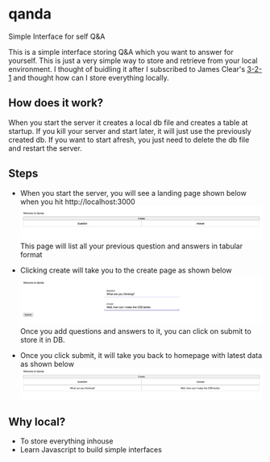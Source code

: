 # qanda
Simple Interface for self Q&amp;A

This is a simple interface storing Q&A which you want to answer for yourself. This is just a very simple way to store and retrieve from your local environment. I thought of buidling it after I subscribed to James Clear's [3-2-1](https://jamesclear.com/3-2-1) and thought how can I store everything locally.

## How does it work?
When you start the server it creates a local db file and creates a table at startup. If you kill your server and start later, it will just use the previously created db. If you want to start afresh, you just need to delete the db file and restart the server. 

## Steps
 - When you start the server, you will see a landing page shown below when you hit http://localhost:3000
    ![Start page](./docs/homepagelist.png)
    This page will list all your previous question and answers in tabular format

- Clicking create will take you to the create page as shown below
    ![Create Page](./docs/createpage.png)
    Once you add questions and answers to it, you can click on submit to store it in DB.

- Once you click submit, it will take you back to homepage with latest data as shown below
    ![Home Page](./docs/homepage.png)

## Why local?
- To store everything inhouse
- Learn Javascript to build simple interfaces